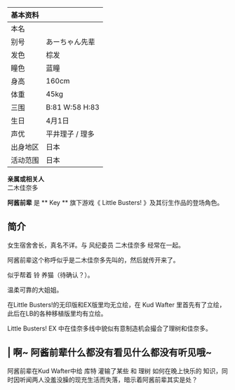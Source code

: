 |  **基本资料**  ||
|---|---|
|本名  |   |
|别号  |  あーちゃん先辈   |
|发色  |  棕发   |
|瞳色  |  蓝瞳   |
|身高  |  160cm   |
|体重  |  45kg   |
|三围  |  B:81 W:58 H:83   |
|生日  |  4月1日   |
|声优  |  平井理子  /  理多   |
|出身地区  |  日本   |
|活动范围  |  日本   |
**亲属或相关人**  
二木佳奈多  
  
**阿酱前辈** 是 ** Key  ** 旗下游戏《  Little Busters!  》及其衍生作品的登场角色。

##  简介

女生宿舍舍长，真名不详。与  风纪委员  二木佳奈多  经常在一起。

阿酱前辈这个称呼似乎是二木佳奈多先叫的，然后就传开来了。

似乎帮着  铃  养猫（待确认？）。

温柔可靠的大姐姐。

在Little Busters!的无印版和EX版里均无立绘，在  Kud Wafter  里首先有了立绘，此后在LB的各种移植版里均有立绘。

Little Busters! EX 中在佳奈多线中貌似有意制造机会撮合了理树和佳奈多。

|  啊~ 阿酱前辈什么都没有看见什么都没有听见哦~  
---  
阿酱前辈在Kud Wafter中给  库特  灌输了某些  和  理树  如何在晚上快乐的
知识，同时因听闻两人没羞没臊的现充生活而失落，暗示着阿酱前辈其实是处？ </br>  
  
  

